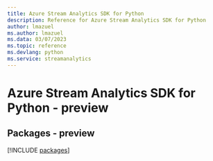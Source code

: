 ```yaml
---
title: Azure Stream Analytics SDK for Python
description: Reference for Azure Stream Analytics SDK for Python
author: lmazuel
ms.author: lmazuel
ms.data: 03/07/2023
ms.topic: reference
ms.devlang: python
ms.service: streamanalytics
---
```

# Azure Stream Analytics SDK for Python - preview
## Packages - preview
[!INCLUDE [packages](stream-analytics-index.md)]